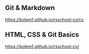 ## Git & Markdown
https://kolem1.github.io/rsschool-cv/cv
## HTML, CSS & Git Basics
https://kolem1.github.io/rsschool-cv/